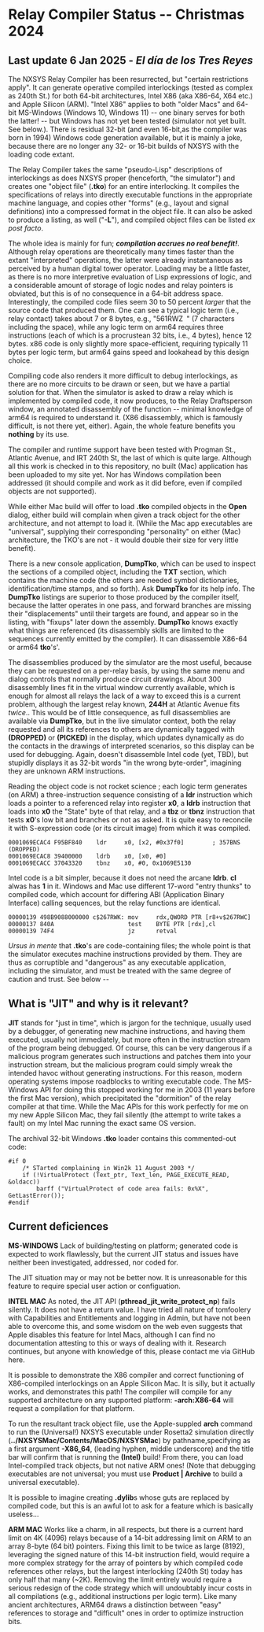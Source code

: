 # Relay Compiler Status -- Christmas 2024

## Last update 6 Jan 2025 - *El día de los Tres Reyes*

The NXSYS Relay Compiler has been resurrected, but "certain restrictions apply". It can generate operative compiled interlockings (tested as complex as 240th St.) for both 64-bit architectures, Intel X86 (aka X86-64, X64 etc.) and Apple Silicon (ARM).  "Intel X86" applies to both "older Macs" and 64-bit MS-Windows (Windows 10, Windows 11) -- one binary serves for both the latter! -- but Windows has not yet been tested (simulator not yet built. See below.).  There is residual 32-bit (and even 16-bit,as the compiler was born in 1994) Windows code generation available, but it is mainly a joke, because there are no longer any 32- or 16-bit builds of NXSYS with the loading code extant. 

The Relay Compiler takes the same "pseudo-Lisp" descriptions of interlockings as does NXSYS proper (henceforth, "the simulator") and creates one "object file" (**.tko**) for an entire interlocking.  It compiles the specifications of relays into directly executable functions in the appropriate machine language, and copies other "forms" (e.g., layout and signal definitions) into a compressed format in the object file.  It can also be asked to produce a listing, as well ("**-L**"), and compiled object files can be
listed *ex post facto*.

The whole idea is mainly for fun; ***compilation accrues no real benefit!***.  Although relay operations are
theoretically many times faster than the extant "interpreted" operations, the latter were already instantaneous as perceived by a human digital tower operator.  Loading may be a little faster, as there is no more interpretive evaluation of Lisp expressions of logic, and a considerable amount of storage of logic nodes and relay pointers is obviated, but this is of no consequence in a 64-bit address space.  Interestingly, the compiled code files seem 30 to 50 percent *larger* that the source code that produced them. One can see a typical logic term (i.e., relay contact) takes about 7 or 8 bytes, e.g., "561RWZ<code>&nbsp;</code>" (7 characters including the space), while any logic term on arm64 requires three instructions (each of which is a procrustean 32 bits, i.e., 4 bytes), hence 12 bytes.  x86 code is only slightly more space-efficient, requiring typically 11 bytes per logic term, but arm64 gains speed and lookahead by this design choice.

Compiling code also renders it more difficult to debug interlockings, as there are no more circuits to be drawn or seen, but we have a
partial solution for that.  When the simulator is asked to draw a relay which is implemented by compiled code, it now produces,
to the Relay Draftsperson window, an annotated disassembly of the function -- minimal knowledge of arm64 is required to understand it. (X86 disassembly, which is famously difficult, is not there yet, either). Again, the whole feature benefits you **nothing** by its use.

The compiler and runtime support have been tested with Progman St., Atlantic Avenue, and IRT 240th St, the last of which is quite large.  Although all this work is checked in to this repository, no built (Mac) application has been uploaded to my site yet. Nor has Windows compilation been addressed (it should compile and work as it did before, even if compiled objects are not supported).

While either Mac build will offer to load **.tko** compiled objects in the **Open** dialog, either build will complain when given a track object for the other architecture, and not attempt to load it.  (While the Mac app executables are "universal", supplying their corresponding "personality" on either (Mac) architecture, the TKO's are not - it would double their size for very little benefit).

There is a new console application, **DumpTko**, which can be used to inspect the sections of a compiled object, including the **TXT**
section, which contains the machine code (the others are needed symbol dictionaries, identification/time stamps, and so forth).  Ask **DumpTko** for its help info. The **DumpTko** listings are superior to those produced by the compiler itself, because the latter operates in one pass, and forward branches are missing their "displacements" until their targets are found, and appear so in the listing, with "fixups" later down the assembly.  **DumpTko** knows exactly what things are referenced (its disassembly skills are limited to the sequences currently emitted by the compiler). It can disassemble X86-64 or arm64 **tko**'s'.

The disassemblies produced by the simulator are the most useful, because they can be requested on a per-relay basis, by using the same
menu and dialog controls that normally produce circuit drawings.  About 300 disassembly lines fit in the virtual window currently available, which is enough for almost all relays the lack of a way to exceed this is a current problem, although the largest relay known, **244H** at Atlantic Avenue fits *twice*..  This would be of little consequence, as full disassemblies are available via **DumpTko**, but in the live simulator context, both the relay requested and all its references to others are dynamically tagged with **(DROPPED)** or **(PICKED)** in the display, which updates dynamically as do the contacts in the drawings of interpreted scenarios, so this display can be used for debugging. Again, doesn't disassemble Intel code (yet, TBD), but stupidly displays it as 32-bit words "in the wrong byte-order", imagining they are unknown ARM instructions.

Reading the object code is not rocket science ; each logic term generates (on ARM) a three-instruction sequence consisting of a **ldr** instruction which loads a pointer to a referenced relay into register **x0**, a **ldrb** instruction that loads into **x0** the "State" byte of that relay, and a **tbz** or **tbnz** instruction that tests **x0**'s low bit and branches or not as asked. It is quite easy to reconcile it with S-expression code (or its circuit image) from which it was compiled.

    0001069ECAC4 F95BF840    ldr     x0, [x2, #0x37f0]        ; 357BNS  (DROPPED)
    0001069ECAC8 39400000    ldrb    x0, [x0, #0]
    0001069ECACC 37043320    tbnz    x0, #0, 0x1069E5130

Intel code is a bit simpler, because it does not need the arcane **ldrb**. **cl** alwas has **1** in it.  Windows and Mac use different 17-word "entry thunks" to compiled code, which account for differing ABI (Application Binary Interface) calling sequences, but the relay functions are identical.

    00000139 498B9088000000 c$267RWK: mov     rdx,QWORD PTR [r8+v$267RWC]
    00000137 840A                     test    BYTE PTR [rdx],cl
    00000139 74F4                     jz      retval

*Ursus in mente* that **.tko**'s are code-containing files; the whole point is that the simulator executes machine instructions provided by them.  They are thus as corruptible and "dangerous" as any executable application, including the simulator, and must be treated with the same degree of caution and trust. See below --

## What is "JIT" and why is it relevant?

**JIT** stands for "just in time", which is jargon for the technique, usually used by a debugger, of generating new machine instructions, and having them executed, usually not immediately, but more often in the instruction stream of the program being debugged.  Of course, this can be very dangerous if a malicious program generates such instructions and patches them into your instruction stream, but the malicious program could simply wreak the intended havoc without generating instructions.  For this reason, modern operating systems impose roadblocks to writing executable code.  The MS-Windows API for doing this stopped working for me in 2003 (11 years before the first Mac version), which precipitated the "dormition" of the relay compiler at that time. While the Mac APIs for this work perfectly for me on my new Apple Silicon Mac, they fail silently (the attempt to write takes a fault) on my Intel Mac running the exact same OS version.

The archival 32-bit Windows **.tko** loader contains this commented-out code:

	#if 0
 		/* STarted complaining in Win2k 11 August 2003 */
		if (!VirtualProtect (Text_ptr, Text_len, PAGE_EXECUTE_READ, &oldacc))
		    barff ("VirtualProtect of code area fails: 0x%X", GetLastError());
	#endif

## Current deficiences

**MS-WINDOWS** Lack of building/testing on platform; generated code is expected to work flawlessly, but the current JIT status and issues have neither been investigated, addressed, nor coded for.

The JIT situation may or may not be better now.  It is unreasonable for this feature to require special user action or configuation.

**INTEL MAC** As noted, the JIT API (**pthread_jit_write_protect_np**) fails silently. It does not have a return value.  I have tried all nature of tomfoolery with Capabilities and Entitlements and logging in Admin, but have not been able to overcome this, and some wisdom on the web even suggests that Apple disables this feature for Intel Macs, although I can find no documentation attesting to this or ways of dealing with it.  Research continues, but anyone with knowledge of this, please contact me via GitHub here.

It is possible to demonstrate the X86 compiler and correct functioning of X86-compiled interlockings on an Apple Silicon Mac.  It is silly, but it actually works, and demonstrates this path!  The compiler will compile for any supported architecture on any supported platform:  **-arch:X86-64** will request a compilation for that platform.

To run the resultant track object file, use the Apple-suppled **arch** command to run the (Universal!) NXSYS executable under Rosetta2 simulation directly (**../NXSYSMac/Contents/MacOS/NXSYSMac**) by pathname,specifying as a first argument **-X86_64**, (leading hyphen, middle underscore) and the title bar will confirm that is running the **(Intel)** build!  From there, you can load Intel-compiled track objects, but not native ARM ones! (Note that debugging executables are not universal; you must use **Product | Archive** to build a universal executable).

It is possible to imagine creating **.dylib**s whose guts are replaced by compiled code, but this is an awful lot to ask for a feature which is basically useless...

**ARM MAC** Works like a charm, in all respects, but there is a current hard limit on 4K (4096) relays because of a 14-bit addressing limit on ARM to an array 8-byte (64 bit) pointers. Fixing this limit to be twice as large (8192), leveraging the signed nature of this 14-bit instruction field, would require a more complex strategy for the array of pointers by which compiled code references other relays, but the largest interlocking (240th St) today has only half that many (~2K).  Removing the limit entirely would require a serious redesign of the code strategy which will undoubtably incur costs in all compilations (e.g., additional instructions per logic term).  Like many ancient architectures, ARM64 draws a distinction between "easy" references to storage and "difficult" ones in order to optimize instruction bits.
